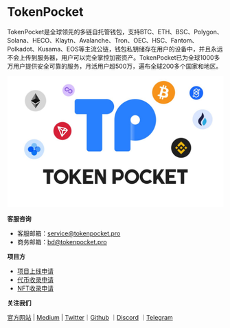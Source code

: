 # TokenPocket

TokenPocket是全球领先的多链自托管钱包，支持BTC、ETH、BSC、Polygon、Solana、HECO、Klaytn、Avalanche、Tron、OEC、HSC、Fantom、Polkadot、Kusama、EOS等主流公链，钱包私钥储存在用户的设备中，并且永远不会上传到服务器，用户可以完全掌控加密资产。TokenPocket已为全球1000多万用户提供安全可靠的服务，月活用户超500万，遍布全球200多个国家和地区。

![](<.gitbook/assets/image (21).png>)

**客服咨询**

* 客服邮箱：service@tokenpocket.pro
* 商务邮箱：bd@tokenpocket.pro

**项目方**

* [项目上线申请](https://www.tokenpocket.pro/zh/submit/dapp)
* [代币收录申请](https://www.tokenpocket.pro/zh/submit/token)
* [NFT收录申请](https://tokenpocket.pro/zh/submit/nft)

**关注我们**

[官方网站](https://www.tokenpocket.pro) |  [Medium](https://medium.com/@tokenpocket.gm)  |  [Twitter](https://medium.com/@tokenpocket.gm)｜[Github](https://help.tokenpocket.pro/cn/) ｜[Discord](https://discord.gg/bjzwFT5Rzj) ｜[Telegram](https://t.me/Transit\_Finance)

